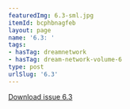```yaml
---
featuredImg: 6.3-sml.jpg
itemId: bcphbnagfeb
layout: page
name: '6.3: '
tags:
- hasTag: dreamnetwork
- hasTag: dream-network-volume-6
type: post
urlSlug: '6.3'
---
```

<a href="../files/pdfs/Volume_6/6.3-Dream-Network-Bulletin_Volume-6-Number-3.pdf" download="">Download issue 6.3</a>